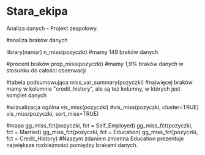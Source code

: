 # Stara_ekipa
Analiza danych - Projekt zespołowy.

#analiza braków danych

library(naniar)
n_miss(pozyczki)
#mamy 149 braków danych

#procent braków
prop_miss(pozyczki)
#mamy 1,9% braków danych w stosunku do całości obserwacji

#tabela podsumowująca
miss_var_summary(pozyczki)
#najwięcej braków mamy w kolumnie "credit_history", ale są też kolumny, w których jest komplet danych

#wizualizacja ogólna
vis_miss(pozyczki)
#vis_miss(pozyczki, cluster=TRUE)
vis_miss(pozyczki, sort_miss=TRUE)

#mapa
gg_miss_fct(pozyczki, fct = Self_Employed)
gg_miss_fct(pozyczki, fct = Married)
gg_miss_fct(pozyczki, fct = Education)
gg_miss_fct(pozyczki, fct = Credit_History)
#Naszym zdaniem zmienna Education prezentuje największe rozbieżności pomiędzy brakami danych.




